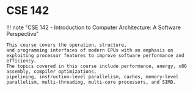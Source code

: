 # CSE 142

!!! note "CSE 142 - Introduction to Computer Architecture: A Software Perspective"

    This course covers the operation, structure, 
    and programming interfaces of modern CPUs with an emphasis on exploiting processor features to improve software performance and efficiency.
    The topics covered in this course include performance, energy, x86 assembly, compiler optimizations, 
    pipelining, instruction-level parallelism, caches, memory-level parallelism, multi-threading, multi-core processors, and SIMD.